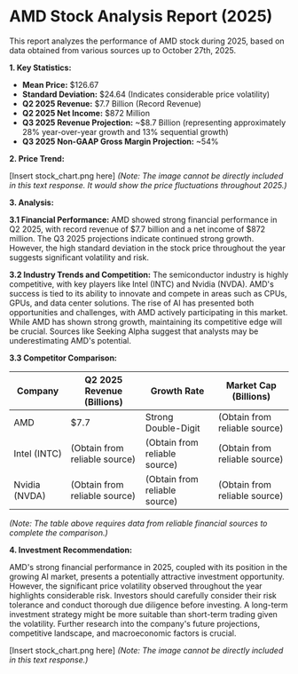 # AMD Stock Analysis Report (2025)

This report analyzes the performance of AMD stock during 2025, based on data obtained from various sources up to October 27th, 2025.

**1. Key Statistics:**

* **Mean Price:** $126.67
* **Standard Deviation:** $24.64  (Indicates considerable price volatility)
* **Q2 2025 Revenue:** $7.7 Billion (Record Revenue)
* **Q2 2025 Net Income:** $872 Million
* **Q3 2025 Revenue Projection:** ~$8.7 Billion (representing approximately 28% year-over-year growth and 13% sequential growth)
* **Q3 2025 Non-GAAP Gross Margin Projection:** ~54%


**2. Price Trend:**

[Insert stock_chart.png here]  *(Note:  The image cannot be directly included in this text response.  It would show the price fluctuations throughout 2025.)*

**3. Analysis:**

**3.1 Financial Performance:** AMD showed strong financial performance in Q2 2025, with record revenue of $7.7 billion and a net income of $872 million.  The Q3 2025 projections indicate continued strong growth. However,  the high standard deviation in the stock price throughout the year suggests significant volatility and risk.

**3.2 Industry Trends and Competition:**  The semiconductor industry is highly competitive, with key players like Intel (INTC) and Nvidia (NVDA).  AMD's success is tied to its ability to innovate and compete in areas such as CPUs, GPUs, and data center solutions.  The rise of AI has presented both opportunities and challenges, with AMD actively participating in this market.  While AMD has shown strong growth, maintaining its competitive edge will be crucial.  Sources like Seeking Alpha suggest that analysts may be underestimating AMD's potential.

**3.3 Competitor Comparison:**

| Company | Q2 2025 Revenue (Billions) | Growth Rate | Market Cap (Billions) |
|---|---|---|---|
| AMD | $7.7 | Strong Double-Digit |  (Obtain from reliable source) |
| Intel (INTC) | (Obtain from reliable source) | (Obtain from reliable source) | (Obtain from reliable source) |
| Nvidia (NVDA) | (Obtain from reliable source) | (Obtain from reliable source) | (Obtain from reliable source) |


*(Note:  The table above requires data from reliable financial sources to complete the comparison.)*

**4. Investment Recommendation:**

AMD's strong financial performance in 2025, coupled with its position in the growing AI market, presents a potentially attractive investment opportunity. However, the significant price volatility observed throughout the year highlights considerable risk.  Investors should carefully consider their risk tolerance and conduct thorough due diligence before investing.  A long-term investment strategy might be more suitable than short-term trading given the volatility.  Further research into the company's future projections, competitive landscape, and macroeconomic factors is crucial.


[Insert stock_chart.png here] *(Note:  The image cannot be directly included in this text response.)*